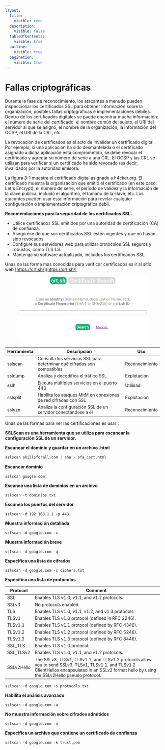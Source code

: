 ```yaml
---
layout:
  title:
    visible: true
  description:
    visible: false
  tableOfContents:
    visible: true
  outline:
    visible: true
  pagination:
    visible: true
---
```


# Fallas criptográficas

Durante la fase de reconocimiento, los atacantes a menudo pueden inspeccionar los certificados SSL para obtener información sobre la organización, posibles fallas criptográficas e implementaciones débiles. Dentro de los certificados digitales se puede encontrar mucha información: el número de serie del certificado, el nombre común del sujeto, el URI del servidor al que se asignó, el nombre de la organización, la información del OCSP, el URI de la CRL, etc.

La revocación de certificados es el acto de invalidar un certificado digital. Por ejemplo, si una aplicación ha sido desmantelada o el certificado asignado a dicha aplicación está comprometido, se debe revocar el certificado y agregar su número de serie a una CRL. El OCSP y las CRL se utilizan para verificar si un certificado ha sido revocado (es decir, invalidado) por la autoridad emisora.

La figura 3-1 muestra el certificado digital asignado a h4cker.org. El certificado muestra la organización que emitió el certificado (en este caso, Let's Encrypt), el número de serie, el período de validez y la información de la clave pública, incluido el algoritmo, el tamaño de la clave, etc. Los atacantes pueden usar esta información para revelar cualquier configuración o implementación criptográfica débil.

**Recomendaciones para la seguridad de los certificados SSL:**

* Utilice certificados SSL emitidos por una autoridad de certificación (CA) de confianza.
* Asegúrese de que sus certificados SSL estén vigentes y que no hayan sido revocados.
* Configure sus servidores web para utilizar protocolos SSL seguros y robustos, como TLS 1.3.
* Mantenga su software actualizado, incluidos los certificados SSL.

Unas de las forma mas conocidas para verificar certificados es ir al sitio web [https://crt.sh/](https://crt.sh/)

<figure><img src="../../.gitbook/assets/2023-10-27_03-00.png" alt=""><figcaption></figcaption></figure>

| Herramienta | Descripción                                                             | Uso            |
| ----------- | ----------------------------------------------------------------------- | -------------- |
| sslscan     | Consulta los servicios SSL para determinar qué cifrados son compatibles | Reconocimiento |
| ssldump     | Analiza y decodifica el tráfico SSL                                     | Explotación    |
| sslh        | Ejecuta múltiples servicios en el puerto 443                            | Utilidad       |
| sslsplit    | Habilita los ataques MitM en conexiones de red cifradas con SSL         | Explotación    |
| sslyze      | Analiza la configuración SSL de un servidor conectándose a él           | Reconocimiento |

Unas de las formas para ver las certificaciones es usar :

**SSLScan es una herramienta  que se utiliza para escanear la configuración SSL de un servidor.**

**Escanear el dominio y guardar en un archivo .html**

```bash
sslscan skillsforall.com | aha > sfa_cert.html
```

**Escanear dominio**&#x20;

```
sslscan google.com
```

**Escanea una lista de dominios en un archivo**&#x20;

```
sslscan -t dominios.txt
```

**Escanea los puertos del servidor**

```
sslscan -d 192.168.1.1 -p 443
```

**Muestra información detallada**&#x20;

```
sslscan -d google.com -v
```

**Muestra información breve**

```
sslscan -d google.com -q
```

**Especifica una lista de cifrados**

```
sslscan -d google.com -c ciphers.txt
```

**Especifica una lista de protocolos**

| Protocol   | Comment                                                                                                                                                                                           |
| ---------- | ------------------------------------------------------------------------------------------------------------------------------------------------------------------------------------------------- |
| SSL        | Enables TLS v1.0, v1.1, and v1.2 protocols.                                                                                                                                                       |
| SSLv3      | No protocols enabled.                                                                                                                                                                             |
| TLS        | Enables TLS v1.0, v1.1, v1.2, and v1.3 protocols.                                                                                                                                                 |
| TLSv1      | Enables TLS v1.0 protocol (defined in RFC 2246).                                                                                                                                                  |
| TLSv1.1    | Enables TLS v1.1 protocol (defined by RFC 4346).                                                                                                                                                  |
| TLSv1.2    | Enables TLS v1.2 protocol (defined by RFC 5246).                                                                                                                                                  |
| TLSv1.3    | Enables TLS v1.3 protocol (defined by RFC 8446).                                                                                                                                                  |
| SSL\_TLS   | Enables TLS v1.0 protocol.                                                                                                                                                                        |
| SSL\_TLSv2 | Enables TLS v1.0, v1.1, and v1.2 protocols.                                                                                                                                                       |
| SSLv2Hello | The SSLv3, TLSv1, TLSv1.1, and TLSv1.2 protocols allow you to send SSLv3, TLSv1, TLSv1.1, and TLSv1.2 ClientHellos encapsulated in an SSLv2 format hello by using the SSLv2Hello pseudo protocol. |

```
sslscan -d google.com -s protocols.txt
```

**Habilita el análisis avanzado**

```
sslscan -d google.com -a
```

**No muestra información sobre cifrados admitidos**

```
sslscan -d google.com -n
```

**Especifica un archivo que contiene un certificado de confianza**

```
sslscan -d google.com -k trust.pem
```

